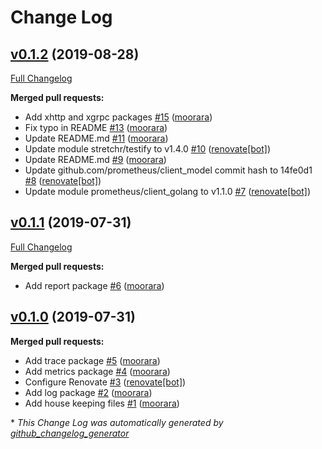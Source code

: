 # Change Log

## [v0.1.2](https://github.com/moorara/observe/tree/v0.1.2) (2019-08-28)
[Full Changelog](https://github.com/moorara/observe/compare/v0.1.1...v0.1.2)

**Merged pull requests:**

- Add xhttp and xgrpc packages [\#15](https://github.com/moorara/observe/pull/15) ([moorara](https://github.com/moorara))
- Fix typo in README [\#13](https://github.com/moorara/observe/pull/13) ([moorara](https://github.com/moorara))
- Update README.md [\#11](https://github.com/moorara/observe/pull/11) ([moorara](https://github.com/moorara))
- Update module stretchr/testify to v1.4.0 [\#10](https://github.com/moorara/observe/pull/10) ([renovate[bot]](https://github.com/apps/renovate))
- Update README.md [\#9](https://github.com/moorara/observe/pull/9) ([moorara](https://github.com/moorara))
- Update github.com/prometheus/client\_model commit hash to 14fe0d1 [\#8](https://github.com/moorara/observe/pull/8) ([renovate[bot]](https://github.com/apps/renovate))
- Update module prometheus/client\_golang to v1.1.0 [\#7](https://github.com/moorara/observe/pull/7) ([renovate[bot]](https://github.com/apps/renovate))

## [v0.1.1](https://github.com/moorara/observe/tree/v0.1.1) (2019-07-31)
[Full Changelog](https://github.com/moorara/observe/compare/v0.1.0...v0.1.1)

**Merged pull requests:**

- Add report package [\#6](https://github.com/moorara/observe/pull/6) ([moorara](https://github.com/moorara))

## [v0.1.0](https://github.com/moorara/observe/tree/v0.1.0) (2019-07-31)
**Merged pull requests:**

- Add trace package [\#5](https://github.com/moorara/observe/pull/5) ([moorara](https://github.com/moorara))
- Add metrics package [\#4](https://github.com/moorara/observe/pull/4) ([moorara](https://github.com/moorara))
- Configure Renovate [\#3](https://github.com/moorara/observe/pull/3) ([renovate[bot]](https://github.com/apps/renovate))
- Add log package [\#2](https://github.com/moorara/observe/pull/2) ([moorara](https://github.com/moorara))
- Add house keeping files [\#1](https://github.com/moorara/observe/pull/1) ([moorara](https://github.com/moorara))



\* *This Change Log was automatically generated by [github_changelog_generator](https://github.com/skywinder/Github-Changelog-Generator)*